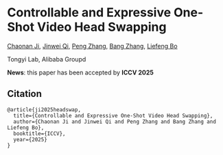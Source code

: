 # Controllable and Expressive One-Shot Video Head Swapping

[Chaonan Ji](https://dblp.org/pid/189/3461.html),
[Jinwei Qi](https://dblp.org/pid/183/0937.html),
[Peng Zhang](https://scholar.google.com/citations?user=QTgxKmkAAAAJ),
[Bang Zhang](https://dblp.org/pid/11/4046.html),
[Liefeng Bo](https://scholar.google.com/citations?user=FJwtMf0AAAAJ&hl=zh-CN)

Tongyi Lab, Alibaba Groupd

**News**: this paper has been accepted by **ICCV 2025**

<!-- ![Teaser Image](content/inference_pipeline.png "Teaser") -->

## Citation	

```
@article{ji2025headswap,
  title={Controllable and Expressive One-Shot Video Head Swapping},
  author={Chaonan Ji and Jinwei Qi and Peng Zhang and Bang Zhang and Liefeng Bo},
  booktitle={ICCV},
  year={2025}
}
```
